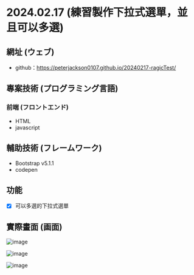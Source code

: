 # 2024.02.17 (練習製作下拉式選單，並且可以多選)

## 網址 (ウェブ)
- github：https://peterjackson0107.github.io/20240217-ragicTest/

## 專案技術 (プログラミング言語)
### 前端 (フロントエンド)
- HTML
- javascript

## 輔助技術 (フレームワーク)
- Bootstrap v5.1.1
- codepen

## 功能
- [x] 可以多選的下拉式選單

## 實際畫面 (画面)
![image](https://github.com/peterjackson0107/20240217-ragicTest/assets/151004314/ee9c10be-ae94-4324-9a41-218fdee9a33d)

![image](https://github.com/peterjackson0107/20240217-ragicTest/assets/151004314/b6bffaf4-046a-4cdb-b5c9-46a79482da30)

![image](https://github.com/peterjackson0107/20240217-ragicTest/assets/151004314/3b2bf753-5cac-4d35-8cb3-cc15c4f67f5f)
